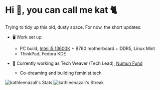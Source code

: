 # Hi 👋, you can call me kat 🐈

Trying to tidy up this old, dusty space. For now, the short updates:

- 🖥️ Work set up: 
  - PC build, [Intel i5 13600K](https://www.phoronix.com/review/intel-core-i5-13600k/15) + B760 motherboard + DDR5, Linux Mint
  - ThinkPad, Fedora KDE

- 🌱 Currently working as Tech Weaver (Tech Lead), [Numun Fund](https://numun.fund)
  - Co-dreaming and building feminist.tech 

![kathleenazali's Stats](https://github-readme-stats.vercel.app/api?username=kathleenazali&theme=monokai&show_icons=true&hide_border=true&count_private=true)
![kathleenazali's Streak](https://github-readme-streak-stats.herokuapp.com/?user=kathleenazali&theme=monokai&hide_border=true)
